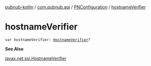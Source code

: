 [pubnub-kotlin](../../index.md) / [com.pubnub.api](../index.md) / [PNConfiguration](index.md) / [hostnameVerifier](./hostname-verifier.md)

# hostnameVerifier

`var hostnameVerifier: `[`HostnameVerifier`](https://docs.oracle.com/javase/6/docs/api/javax/net/ssl/HostnameVerifier.html)`?`

**See Also**

[javax.net.ssl.HostnameVerifier](https://docs.oracle.com/javase/6/docs/api/javax/net/ssl/HostnameVerifier.html)

